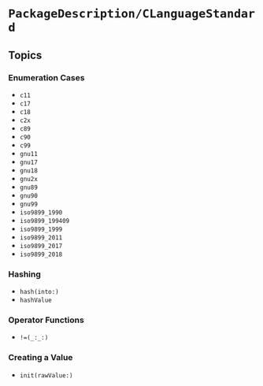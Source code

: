 # ``PackageDescription/CLanguageStandard``

## Topics

### Enumeration Cases

- ``c11``
- ``c17``
- ``c18``
- ``c2x``
- ``c89``
- ``c90``
- ``c99``
- ``gnu11``
- ``gnu17``
- ``gnu18``
- ``gnu2x``
- ``gnu89``
- ``gnu90``
- ``gnu99``
- ``iso9899_1990``
- ``iso9899_199409``
- ``iso9899_1999``
- ``iso9899_2011``
- ``iso9899_2017``
- ``iso9899_2018``

### Hashing

- ``hash(into:)``
- ``hashValue``

### Operator Functions

- ``!=(_:_:)``

### Creating a Value

- ``init(rawValue:)``
